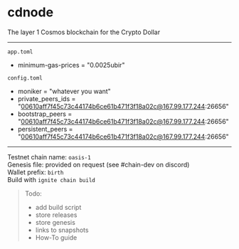 # cdnode
The layer 1 Cosmos blockchain for the Crypto Dollar

---  

`app.toml`
- minimum-gas-prices = "0.0025ubir"

`config.toml`
- moniker = "whatever you want"
- private_peers_ids = "00610aff7f45c73c44174b6ce61b471f3f18a02c@167.99.177.244:26656"
- bootstrap_peers = "00610aff7f45c73c44174b6ce61b471f3f18a02c@167.99.177.244:26656"
- persistent_peers = "00610aff7f45c73c44174b6ce61b471f3f18a02c@167.99.177.244:26656"

---  

Testnet chain name: `oasis-1`  
Genesis file: provided on request (see #chain-dev on discord)  
Wallet prefix: `birth`  
Build with `ignite chain build`  




> Todo:
> - add build script
> - store releases
> - store genesis
> - links to snapshots
> - How-To guide
